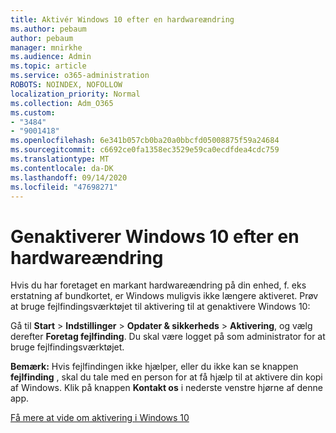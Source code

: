 ```yaml
---
title: Aktivér Windows 10 efter en hardwareændring
ms.author: pebaum
author: pebaum
manager: mnirkhe
ms.audience: Admin
ms.topic: article
ms.service: o365-administration
ROBOTS: NOINDEX, NOFOLLOW
localization_priority: Normal
ms.collection: Adm_O365
ms.custom:
- "3484"
- "9001418"
ms.openlocfilehash: 6e341b057cb0ba20a0bbcfd05008875f59a24684
ms.sourcegitcommit: c6692ce0fa1358ec3529e59ca0ecdfdea4cdc759
ms.translationtype: MT
ms.contentlocale: da-DK
ms.lasthandoff: 09/14/2020
ms.locfileid: "47698271"
---
```

# <a name="reactivating-windows-10-after-a-hardware-change"></a>Genaktiverer Windows 10 efter en hardwareændring

Hvis du har foretaget en markant hardwareændring på din enhed, f. eks erstatning af bundkortet, er Windows muligvis ikke længere aktiveret. Prøv at bruge fejlfindingsværktøjet til aktivering til at genaktivere Windows 10:

Gå til **Start**  >  **Indstillinger**  >  **Opdater & sikkerheds**  >  **Aktivering**, og vælg derefter **Foretag fejlfinding**. Du skal være logget på som administrator for at bruge fejlfindingsværktøjet.

**Bemærk:** Hvis fejlfindingen ikke hjælper, eller du ikke kan se knappen **fejlfinding** , skal du tale med en person for at få hjælp til at aktivere din kopi af Windows. Klik på knappen **Kontakt os** i nederste venstre hjørne af denne app.

[Få mere at vide om aktivering i Windows 10](https://support.microsoft.com/help/12440/windows-10-activate)

